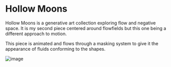 # Hollow Moons

Hollow Moons is a generative art collection exploring flow and negative space. It is my second piece centered around flowfields but this one being a different approach to motion.

This piece is animated and flows through a masking system to give it the appearance of fluids conforming to the shapes.


![image](https://user-images.githubusercontent.com/34043723/192154825-3f708bb9-c2dd-4eb3-858c-c394aff25f03.png)
